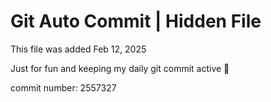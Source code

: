 # Git Auto Commit | Hidden File

This file was added Feb 12, 2025

Just for fun and keeping my daily git commit active 🤪

commit number: 2557327
